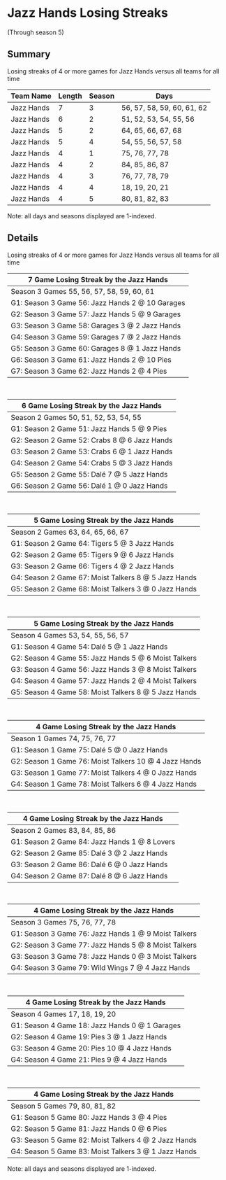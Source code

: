 # Jazz Hands Losing Streaks
(Through season 5)
## Summary



Losing streaks of 4 or more games for Jazz Hands versus all teams for all time



| Team Name | Length | Season | Days |
| ----- | ----- | ----- | ----- |
| Jazz Hands                     | 7          | 3          | 56, 57, 58, 59, 60, 61, 62 |
| Jazz Hands                     | 6          | 2          | 51, 52, 53, 54, 55, 56 |
| Jazz Hands                     | 5          | 2          | 64, 65, 66, 67, 68 |
| Jazz Hands                     | 5          | 4          | 54, 55, 56, 57, 58 |
| Jazz Hands                     | 4          | 1          | 75, 76, 77, 78 |
| Jazz Hands                     | 4          | 2          | 84, 85, 86, 87 |
| Jazz Hands                     | 4          | 3          | 76, 77, 78, 79 |
| Jazz Hands                     | 4          | 4          | 18, 19, 20, 21 |
| Jazz Hands                     | 4          | 5          | 80, 81, 82, 83 |




Note: all days and seasons displayed are 1-indexed.

## Details


Losing streaks of 4 or more games for Jazz Hands versus all teams for all time

| 7 Game Losing Streak by the Jazz Hands |
| ----- |
| Season 3 Games 55, 56, 57, 58, 59, 60, 61 |
| G1: Season 3 Game 56: Jazz Hands 2  @ 10 Garages |
| G2: Season 3 Game 57: Jazz Hands 5  @  9 Garages |
| G3: Season 3 Game 58: Garages 3  @  2 Jazz Hands |
| G4: Season 3 Game 59: Garages 7  @  2 Jazz Hands |
| G5: Season 3 Game 60: Garages 8  @  1 Jazz Hands |
| G6: Season 3 Game 61: Jazz Hands 2  @ 10 Pies |
| G7: Season 3 Game 62: Jazz Hands 2  @  4 Pies |

<br />

| 6 Game Losing Streak by the Jazz Hands |
| ----- |
| Season 2 Games 50, 51, 52, 53, 54, 55 |
| G1: Season 2 Game 51: Jazz Hands 5  @  9 Pies |
| G2: Season 2 Game 52: Crabs 8  @  6 Jazz Hands |
| G3: Season 2 Game 53: Crabs 6  @  1 Jazz Hands |
| G4: Season 2 Game 54: Crabs 5  @  3 Jazz Hands |
| G5: Season 2 Game 55: Dalé 7  @  5 Jazz Hands |
| G6: Season 2 Game 56: Dalé 1  @  0 Jazz Hands |

<br />

| 5 Game Losing Streak by the Jazz Hands |
| ----- |
| Season 2 Games 63, 64, 65, 66, 67 |
| G1: Season 2 Game 64: Tigers 5  @  3 Jazz Hands |
| G2: Season 2 Game 65: Tigers 9  @  6 Jazz Hands |
| G3: Season 2 Game 66: Tigers 4  @  2 Jazz Hands |
| G4: Season 2 Game 67: Moist Talkers 8  @  5 Jazz Hands |
| G5: Season 2 Game 68: Moist Talkers 3  @  0 Jazz Hands |

<br />

| 5 Game Losing Streak by the Jazz Hands |
| ----- |
| Season 4 Games 53, 54, 55, 56, 57 |
| G1: Season 4 Game 54: Dalé 5  @  1 Jazz Hands |
| G2: Season 4 Game 55: Jazz Hands 5  @  6 Moist Talkers |
| G3: Season 4 Game 56: Jazz Hands 3  @  8 Moist Talkers |
| G4: Season 4 Game 57: Jazz Hands 2  @  4 Moist Talkers |
| G5: Season 4 Game 58: Moist Talkers 8  @  5 Jazz Hands |

<br />

| 4 Game Losing Streak by the Jazz Hands |
| ----- |
| Season 1 Games 74, 75, 76, 77 |
| G1: Season 1 Game 75: Dalé 5  @  0 Jazz Hands |
| G2: Season 1 Game 76: Moist Talkers 10 @  4 Jazz Hands |
| G3: Season 1 Game 77: Moist Talkers 4  @  0 Jazz Hands |
| G4: Season 1 Game 78: Moist Talkers 6  @  4 Jazz Hands |

<br />

| 4 Game Losing Streak by the Jazz Hands |
| ----- |
| Season 2 Games 83, 84, 85, 86 |
| G1: Season 2 Game 84: Jazz Hands 1  @  8 Lovers |
| G2: Season 2 Game 85: Dalé 3  @  2 Jazz Hands |
| G3: Season 2 Game 86: Dalé 6  @  0 Jazz Hands |
| G4: Season 2 Game 87: Dalé 8  @  6 Jazz Hands |

<br />

| 4 Game Losing Streak by the Jazz Hands |
| ----- |
| Season 3 Games 75, 76, 77, 78 |
| G1: Season 3 Game 76: Jazz Hands 1  @  9 Moist Talkers |
| G2: Season 3 Game 77: Jazz Hands 5  @  8 Moist Talkers |
| G3: Season 3 Game 78: Jazz Hands 0  @  3 Moist Talkers |
| G4: Season 3 Game 79: Wild Wings 7  @  4 Jazz Hands |

<br />

| 4 Game Losing Streak by the Jazz Hands |
| ----- |
| Season 4 Games 17, 18, 19, 20 |
| G1: Season 4 Game 18: Jazz Hands 0  @  1 Garages |
| G2: Season 4 Game 19: Pies 3  @  1 Jazz Hands |
| G3: Season 4 Game 20: Pies 10 @  4 Jazz Hands |
| G4: Season 4 Game 21: Pies 9  @  4 Jazz Hands |

<br />

| 4 Game Losing Streak by the Jazz Hands |
| ----- |
| Season 5 Games 79, 80, 81, 82 |
| G1: Season 5 Game 80: Jazz Hands 3  @  4 Pies |
| G2: Season 5 Game 81: Jazz Hands 0  @  6 Pies |
| G3: Season 5 Game 82: Moist Talkers 4  @  2 Jazz Hands |
| G4: Season 5 Game 83: Moist Talkers 3  @  1 Jazz Hands |



Note: all days and seasons displayed are 1-indexed.

